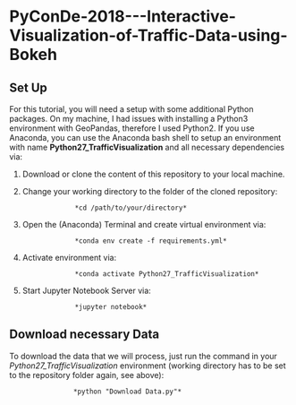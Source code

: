 # PyConDe-2018---Interactive-Visualization-of-Traffic-Data-using-Bokeh

## Set Up
For this tutorial, you will need a setup with some additional Python packages. On my machine, I had issues with installing a Python3 environment with GeoPandas, therefore I used Python2. If you use Anaconda, you can use the Anaconda bash shell to setup an environment with name **Python27_TrafficVisualization** and all necessary dependencies via:

1. Download or clone the content of this repository to your local machine.

2. Change your working directory to the folder of the cloned repository:

                    *cd /path/to/your/directory*

3. Open the (Anaconda) Terminal and create virtual environment via:

                    *conda env create -f requirements.yml*

4. Activate environment via:
    
                    *conda activate Python27_TrafficVisualization*
    
5. Start Jupyter Notebook Server via:

                    *jupyter notebook*
                    
                    
                   
                   
## Download necessary Data

To download the data that we will process, just run the command in your *Python27_TrafficVisualization* environment (working directory has to be set to the repository folder again, see above):

                    *python "Download Data.py"*
